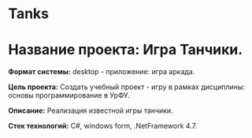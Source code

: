 # Tanks
# **Название проекта:** Игра Танчики.

**Формат системы:** desktop - приложение:  игра аркада.

**Цель проекта:** 
Создать учебный проект - игру в рамках дисциплины: основы программирование в УрФУ.

**Описание:** Реализация известной игры танчики.

**Стек технологий:** C#, windows form, .NetFramework 4.7.
